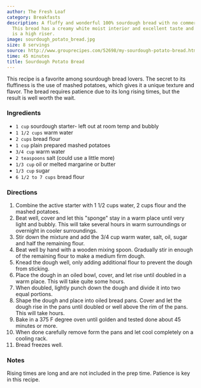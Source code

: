```yaml
---
author: The Fresh Loaf
category: Breakfasts
description: A fluffy and wonderful 100% sourdough bread with no commercial yeast.
  This bread has a creamy white moist interior and excellent taste and texture and
  is a high riser.
image: sourdough_potato_bread.jpg
size: 8 servings
source: http://www.grouprecipes.com/52698/my-sourdough-potato-bread.html
time: 45 minutes
title: Sourdough Potato Bread
---
```

This recipe is a favorite among sourdough bread lovers. The secret to its fluffiness is the use of mashed potatoes, which gives it a unique texture and flavor. The bread requires patience due to its long rising times, but the result is well worth the wait.

### Ingredients

* `1 cup` sourdough starter- left out at room temp and bubbly
* `1 1/2 cups` warm water
* `2 cups` bread flour
* `1 cup` plain prepared mashed potatoes
* `3/4 cup` warm water
* `2 teaspoons` salt (could use a little more)
* `1/3 cup` oil or melted margarine or butter
* `1/3 cup` sugar
* `6 1/2 to 7 cups` bread flour

### Directions

1. Combine the active starter with 1 1/2 cups water, 2 cups flour and the mashed potatoes.
2. Beat well, cover and let this "sponge" stay in a warm place until very light and bubbly. This will take several hours in warm surroundings or overnight in cooler surroundings.
3. Stir down the mixture and add the 3/4 cup warm water, salt, oil, sugar and half the remaining flour.
4. Beat well by hand with a wooden mixing spoon. Gradually stir in enough of the remaining flour to make a medium firm dough.
5. Knead the dough well, only adding additional flour to prevent the dough from sticking.
6. Place the dough in an oiled bowl, cover, and let rise until doubled in a warm place. This will take quite some hours.
7. When doubled, lightly punch down the dough and divide it into two equal portions.
8. Shape the dough and place into oiled bread pans. Cover and let the dough rise in the pans until doubled or well above the rim of the pans. This will take hours.
9. Bake in a 375 F degree oven until golden and tested done about 45 minutes or more.
10. When done carefully remove form the pans and let cool completely on a cooling rack.
11. Bread freezes well.

### Notes

Rising times are long and are not included in the prep time. Patience is key in this recipe.